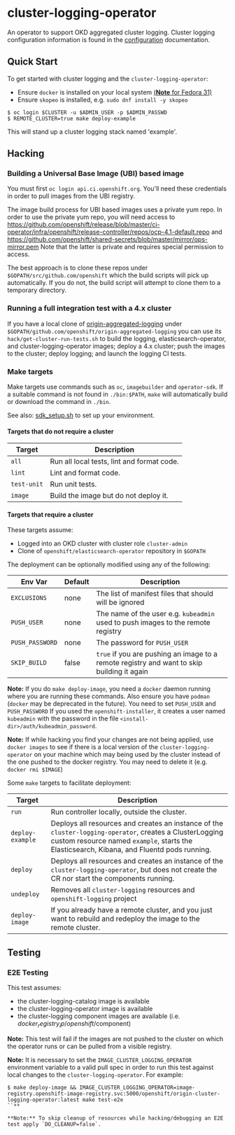 # cluster-logging-operator
An operator to support OKD aggregated cluster logging.  Cluster logging configuration information
is found in the [configuration](./docs/configuration.md) documentation.

## Quick Start

To get started with cluster logging and the `cluster-logging-operator`:
* Ensure `docker` is installed on your local system [(**Note** for Fedora 31)](./docs/fedora31.md)
* Ensure `skopeo` is installed, e.g. `sudo dnf install -y skopeo`
```
$ oc login $CLUSTER -u $ADMIN_USER -p $ADMIN_PASSWD
$ REMOTE_CLUSTER=true make deploy-example
```
This will stand up a cluster logging stack named 'example'.


## Hacking

### Building a Universal Base Image (UBI) based image

You must first `oc login api.ci.openshift.org`.  You'll need these credentials in order
to pull images from the UBI registry.

The image build process for UBI based images uses a private yum repo.
In order to use the private yum repo, you will need access to
https://github.com/openshift/release/blob/master/ci-operator/infra/openshift/release-controller/repos/ocp-4.1-default.repo
and
https://github.com/openshift/shared-secrets/blob/master/mirror/ops-mirror.pem
Note that the latter is private and requires special permission to access.

The best approach is to clone these repos under `$GOPATH/src/github.com/openshift`
which the build scripts will pick up automatically.  If you do not, the build script
will attempt to clone them to a temporary directory.

### Running a full integration test with a 4.x cluster

If you have a local clone of [origin-aggregated-logging](https://github.com/openshift/origin-aggregated-logging)
under `$GOPATH/github.com/openshift/origin-aggregated-logging` you can use its `hack/get-cluster-run-tests.sh`
to build the logging, elasticsearch-operator, and cluster-logging-operator images; deploy a 4.x cluster;
push the images to the cluster; deploy logging; and launch the logging CI tests.


### Make targets

Make targets use commands such as `oc`, `imagebuilder` and `operator-sdk`.  If a
suitable command is not found in `./bin:$PATH`, `make` will automatically build
or download the command in `./bin`.

See also: [sdk_setup.sh](https://raw.githubusercontent.com/openshift/origin-aggregated-logging/master/hack/sdk_setup.sh) to set up your environment.

#### Targets that do not require a cluster

|Target|Description|
|-----|------------------------------------------|
|`all`|Run all local tests, lint and format code.|
|`lint`|Lint and format code.|
|`test-unit`|Run unit tests.|
|`image`|Build the image but do not deploy it.|

#### Targets that require a cluster

These targets assume:
* Logged into an OKD cluster with cluster role `cluster-admin`
* Clone of `openshift/elasticsearch-operator` repository in `$GOPATH`

The deployment can be optionally modified using any of the following:

| Env Var | Default | Description|
|---------|---------|------------|
|`EXCLUSIONS`|none|The list of manifest files that should will be ignored|
|`PUSH_USER`|none|The name of the user e.g. `kubeadmin` used to push images to the remote registry|
|`PUSH_PASSWORD`|none|The password for `PUSH_USER`|
|`SKIP_BUILD`|false|`true` if you are pushing an image to a remote registry and want to skip building it again|

**Note:** If you do `make deploy-image`, you need a `docker` daemon running
where you are running these commands.  Also ensure you have `podman` (`docker`
may be deprecated in the future). You need to set `PUSH_USER` and
`PUSH_PASSWORD` If you used the `openshift-installer`, it creates a user named
`kubeadmin` with the password in the file
`<install-dir>/auth/kubeadmin_password`.

**Note:**  If while hacking you find your changes are not being applied, use
`docker images` to see if there is a local version of the `cluster-logging-operator`
on your machine which may being used by the cluster instead of the one pushed to
the docker registry.  You may need to delete it (e.g. `docker rmi $IMAGE`)

Some `make` targets to facilitate deployment:

|Target|Description|
|------|-----------|
|`run`| Run controller locally, outside the cluster. |
|`deploy-example`|Deploys all resources and creates an instance of the `cluster-logging-operator`, creates a ClusterLogging custom resource named `example`, starts the Elasticsearch, Kibana, and Fluentd pods running.|
|`deploy`|Deploys all resources and creates an instance of the `cluster-logging-operator`, but does not create the CR nor start the components running.|
|`undeploy`|Removes all `cluster-logging` resources and `openshift-logging` project|
|`deploy-image`|If you already have a remote cluster, and you just want to rebuild and redeploy the image to the remote cluster.|

## Testing

### E2E Testing

This test assumes:
* the cluster-logging-catalog image is available
* the cluster-logging-operator image is available
* the cluster-logging component images are available (i.e. $docker_registry_ip/openshift/$component)

**Note:** This test will fail if the images are not pushed to the cluster
on which the operator runs or can be pulled from a visible registry.

**Note:** It is necessary to set the `IMAGE_CLUSTER_LOGGING_OPERATOR` environment variable to a valid pull spec
in order to run this test against local changes to the `cluster-logging-operator`. For example:
```
$ make deploy-image && IMAGE_CLUSTER_LOGGING_OPERATOR=image-registry.openshift-image-registry.svc:5000/openshift/origin-cluster-logging-operator:latest make test-e2e
``**

**Note:** To skip cleanup of resources while hacking/debugging an E2E test apply `DO_CLEANUP=false`.
